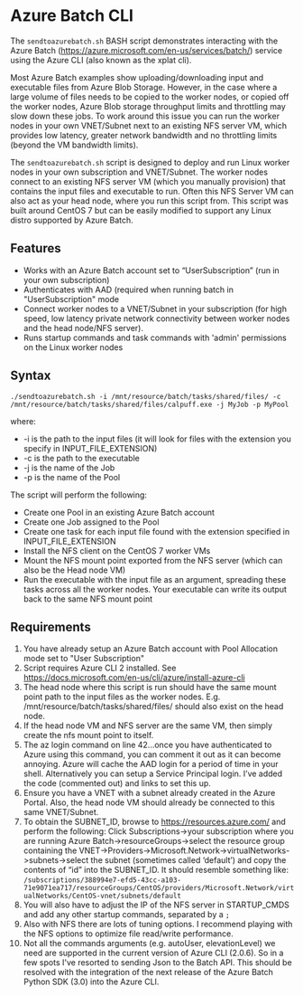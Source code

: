 # Azure Batch CLI     
The `sendtoazurebatch.sh` BASH script demonstrates interacting with the Azure Batch (https://azure.microsoft.com/en-us/services/batch/) service using the Azure CLI (also known as the xplat cli). 

Most Azure Batch examples show uploading/downloading input and executable files from Azure Blob Storage. However, in the case where a large volume of files needs to be copied to the worker nodes, or copied off the worker nodes, Azure Blob storage throughput limits and throttling may slow down these jobs. To work around this issue you can run the worker nodes in your own VNET/Subnet next to an existing NFS server VM, which provides low latency, greater network bandwidth and no throttling limits (beyond the VM bandwidth limits). 

The `sendtoazurebatch.sh` script is designed to deploy and run Linux worker nodes in your own subscription and VNET/Subnet. The worker nodes connect to an existing NFS server VM (which you manually provision) that contains the input files and executable to run. Often this NFS Server VM can also act as your head node, where you run this script from. This script was built around CentOS 7 but can be easily modified to support any Linux distro supported by Azure Batch.

## Features
- Works with an Azure Batch account set to “UserSubscription” (run in your own subscription)
- Authenticates with AAD (required when running batch in "UserSubscription" mode
- Connect worker nodes to a VNET/Subnet in your subscription (for high speed, low latency private network connectivity between worker nodes and the head node/NFS server).
- Runs startup commands and task commands with 'admin' permissions on the Linux worker nodes

## Syntax   
`./sendtoazurebatch.sh -i /mnt/resource/batch/tasks/shared/files/ -c /mnt/resource/batch/tasks/shared/files/calpuff.exe -j MyJob -p MyPool`

where:
- -i is the path to the input files (it will look for files with the extension you specify in INPUT_FILE_EXTENSION)
- -c is the path to the executable
- -j is the name of the Job
- -p is the name of the Pool

The script will perform the following:

- Create one Pool in an existing Azure Batch account
- Create one Job assigned to the Pool
- Create one task for each input file found with the extension specified in INPUT_FILE_EXTENSION
- Install the NFS client on the CentOS 7 worker VMs
- Mount the NFS mount point exported from the NFS server (which can also be the Head node VM)
- Run the executable with the input file as an argument, spreading these tasks across all the worker nodes. Your executable can write its output back to the same NFS mount point

## Requirements
1. You have already setup an Azure Batch account with Pool Allocation mode set to "User Subscription"
1. Script requires Azure CLI 2 installed. See https://docs.microsoft.com/en-us/cli/azure/install-azure-cli
1. The head node where this script is run should have the same mount point path to the input files as the worker nodes. E.g. /mnt/resource/batch/tasks/shared/files/ should also exist on the head node.
1. If the head node VM and NFS server are the same VM, then simply create the nfs mount point to itself. 
1.	The az login command on line 42...once you have authenticated to Azure using this command, you can comment it out as it can become annoying. Azure will cache the AAD login for a period of time in your shell. Alternatively you can setup a Service Principal login. I’ve added the code (commented out) and links to set this up. 
1.	Ensure you have a VNET with a subnet already created in the Azure Portal. Also, the head node VM should already be connected to this same VNET/Subnet.  
1.	To obtain the SUBNET_ID, browse to https://resources.azure.com/ and perform the following: Click Subscriptions->your subscription where you are running Azure Batch->resourceGroups->select the resource group containing the VNET->Providers->Microsoft.Network->virtualNetworks->subnets->select the subnet (sometimes called ‘default’) and copy the contents of “id” into the SUBNET_ID. It should resemble something like: `/subscriptions/388994e7-efd5-43cc-a103-71e9071ea717/resourceGroups/CentOS/providers/Microsoft.Network/virtualNetworks/CentOS-vnet/subnets/default`
1. You will also have to adjust the IP of the NFS server in STARTUP_CMDS and add any other startup commands, separated by a `;`
1. Also with NFS there are lots of tuning options. I recommend playing with the NFS options to optimize file read/write performance. 
1. Not all the commands arguments (e.g. autoUser, elevationLevel) we need are supported in the current version of Azure CLI (2.0.6). So in a few spots I've resorted to sending Json to the Batch API. This should be resolved with the integration of the next release of the Azure Batch Python SDK (3.0) into the Azure CLI. 


